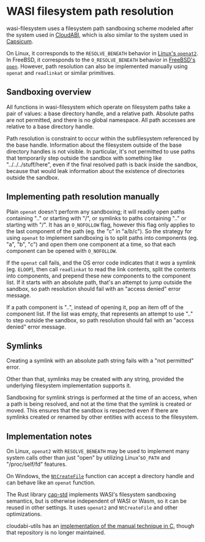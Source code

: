 # WASI filesystem path resolution

wasi-filesystem uses a filesystem path sandboxing scheme modeled after the
system used in [CloudABI], which is also similar to the system used in
[Capsicum].

On Linux, it corresponds to the `RESOLVE_BENEATH` behavior in
[Linux's `openat2`]. In FreeBSD, it corresponds to the `O_RESOLVE_BENEATH`
behavior in [FreeBSD's `open`]. However, path resolution can also be
implemented manually using `openat` and `readlinkat` or similar primitives.

## Sandboxing overview

All functions in wasi-filesystem which operate on filesystem paths take
a pair of values: a base directory handle, and a relative path. Absolute
paths are not permitted, and there is no global namespace. All path
accesses are relative to a base directory handle.

Path resolution is constraint to occur within the subfilesystem referenced
by the base handle. Information about the filesystem outside of the base
directory handles is not visible. In particular, it's not permitted to use
paths that temporarily step outside the sandbox with something like
"../../../stuff/here", even if the final resolved path is back inside the
sandbox, because that would leak information about the existence of
directories outside the sandbox.

## Implementing path resolution manually

Plain `openat` doesn't perform any sandboxing; it will readily open paths
containing ".." or starting with "/", or symlinks to paths containing ".."
or starting with "/". It has an `O_NOFOLLOW` flag, however this flag only
applies to the last component of the path (eg. the "c" in "a/b/c"). So
the strategy for using `openat` to implement sandboxing is to split paths
into components (eg. "a", "b", "c") and open them one component at a time,
so that each component can be opened with `O_NOFOLLOW`.

If the `openat` call fails, and the OS error code indicates that it *was*
a symlink (eg. `ELOOP`), then call `readlinkat` to read the link contents,
split the contents into components, and prepend these new components to the
component list. If it starts with an absolute path, that's an attempt to
jump outside the sandbox, so path resolution should fail with an
"access denied" error message.

If a path component is "..", instead of opening it, pop an item off of the
component list. If the list was empty, that represents an attempt to use
".." to step outside the sandbox, so path resolution should fail with an
"access denied" error message.

## Symlinks

Creating a symlink with an absolute path string fails with a "not permitted"
error.

Other than that, symlinks may be created with any string, provided the
underlying filesystem implementation supports it.

Sandboxing for symlink strings is performed at the time of an access, when a
path is being resolved, and not at the time that the symlink is created or
moved. This ensures that the sandbox is respected even if there are symlinks
created or renamed by other entities with access to the filesystem.

## Implementation notes

On Linux, `openat2` with `RESOLVE_BENEATH` may be used to implement many
system calls other than just "open" by utilizing Linux's`O_PATH` and
"/proc/self/fd" features.

On Windows, the [`NtCreateFile`] function can accept a directory handle and
can behave like an `openat` function.

The Rust library [cap-std] implements WASI's filesystem sandboxing semantics,
but is otherwise independent of WASI or Wasm, so it can be reused in other
settings. It uses `openat2` and `NtCreateFile` and other optimizations.

cloudabi-utils has an [implementation of the manual technique in C], though
that repository is no longer maintained.

[implementation of the manual technique in C]: https://github.com/NuxiNL/cloudabi-utils/blob/master/src/libemulator/posix.c#L1205
[cap-std]: https://github.com/bytecodealliance/cap-std
[Linux's `openat2`]: https://man7.org/linux/man-pages/man2/openat2.2.html
[CloudABI]: https://github.com/NuxiNL/cloudabi
[Capsicum]: https://wiki.freebsd.org/Capsicum
[FreeBSD's `open`]: https://man.freebsd.org/cgi/man.cgi?sektion=2&query=open
[`NtCreateFile`]: https://learn.microsoft.com/en-us/windows/win32/api/winternl/nf-winternl-ntcreatefile
